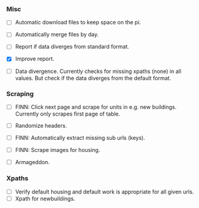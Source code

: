 
### Misc
- [ ] Automatic download files to keep space on the pi.
- [ ] Automatically merge files by day.
- [ ] Report if data diverges from standard format.
- [x] Improve report.
- [ ] Data divergence. Currently checks for missing xpaths (none) in all values. But check if the data diverges from the default format.


### Scraping
- [ ] FINN: Click next page and scrape for units in e.g. new buildings. Currently only scrapes first page of table.
- [ ] Randomize headers.
- [ ] FINN: Automatically extract missing sub urls (keys).
- [ ] FINN: Scrape images for housing.
- [ ] Armageddon.


### Xpaths
- [ ] Verify default housing and default work is appropriate for all given urls.
- [ ] Xpath for newbuildings.